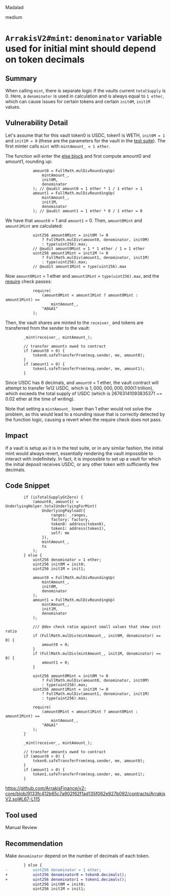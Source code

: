 Madalad

medium

# `ArrakisV2#mint`: `denominator` variable used for initial mint should depend on token decimals

## Summary

When calling `mint`, there is separate logic if the vaults current `totalSupply` is 0. Here, a `denominator` is used in calculation and is always equal to `1 ether`, which can cause issues for certain tokens and certain `init0M`, `init1M` values.

## Vulnerability Detail

Let's assume that for this vault token0 is USDC, token1 is WETH, `init0M = 1` and `init1M = 0` (these are the parameters for the vault in the [test suite](https://github.com/ArrakisFinance/v2-core/blob/9133fc412b65c7a902f62f1ad135f062e927b092/test/unit_tests/ArrakisV2.test.ts#L40-L49)). The first minter calls `mint` with `mintAmount_ = 1 ether`.

The function will enter the [else block](https://github.com/ArrakisFinance/v2-core/blob/9133fc412b65c7a902f62f1ad135f062e927b092/contracts/ArrakisV2.sol#L79-L115) and first compute amount0 and amount1, rounding up:
```solidity
            amount0 = FullMath.mulDivRoundingUp(
                mintAmount_,
                init0M,
                denominator
            ); // @audit amount0 = 1 ether * 1 / 1 ether = 1
            amount1 = FullMath.mulDivRoundingUp(
                mintAmount_,
                init1M,
                denominator
            ); // @audit amount1 = 1 ether * 0 / 1 ether = 0
```

We have that `amount0` = 1 and `amount1` = 0. Then, `amount0Mint` and `amount1Mint` are calculated:
```solidity
            uint256 amount0Mint = init0M != 0
                ? FullMath.mulDiv(amount0, denominator, init0M)
                : type(uint256).max;
            // @audit amount0Mint = 1 * 1 ether / 1 = 1 ether
            uint256 amount1Mint = init1M != 0
                ? FullMath.mulDiv(amount1, denominator, init1M)
                : type(uint256).max;
            // @audit amount1Mint = type(uint256).max
```

Now `amount0Mint` = 1 ether and `amount1Mint` = `type(uint256).max`, and the [require](https://github.com/ArrakisFinance/v2-core/blob/9133fc412b65c7a902f62f1ad135f062e927b092/contracts/ArrakisV2.sol#L110-L114) check passes:
```solidity
            require(
                (amount0Mint < amount1Mint ? amount0Mint : amount1Mint) ==
                    mintAmount_,
                "A0&A1"
            );
```

Then, the vault shares are minted to the `receiver_` and tokens are transferred from the sender to the vault:
```solidity
        _mint(receiver_, mintAmount_);

        // transfer amounts owed to contract
        if (amount0 > 0) {
            token0.safeTransferFrom(msg.sender, me, amount0);
        }
        if (amount1 > 0) {
            token1.safeTransferFrom(msg.sender, me, amount1);
        }
```

Since USDC has 6 decimals, and `amount0` = 1 ether, the vault contract will attempt to transfer 1e12 USDC, which is $1,000,000,000,000 ($1 trillion), which exceeds the total supply of USDC (which is 26763141093835371 ~= 0.02 ether at the time of writing).

Note that setting a `mintAmount_` lower than 1 ether would not solve the problem, as this would lead to a rounding issue that is correctly detected by the function logic, causing a revert when the require check does not pass.

## Impact

If a vault is setup as it is in the test suite, or in any similar fashion, the initial mint would always revert, essentially rendering the vault impossible to interact with indefinitely. In fact, it is impossible to set up a vault for which the initial deposit receives USDC, or any other token with sufficiently few decimals.

## Code Snippet

```solidity
        if (isTotalSupplyGtZero) {
            (amount0, amount1) = UnderlyingHelper.totalUnderlyingForMint(
                UnderlyingPayload({
                    ranges: _ranges,
                    factory: factory,
                    token0: address(token0),
                    token1: address(token1),
                    self: me
                }),
                mintAmount_,
                ts
            );
        } else {
            uint256 denominator = 1 ether;
            uint256 init0M = init0;
            uint256 init1M = init1;

            amount0 = FullMath.mulDivRoundingUp(
                mintAmount_,
                init0M,
                denominator
            );
            amount1 = FullMath.mulDivRoundingUp(
                mintAmount_,
                init1M,
                denominator
            );

            /// @dev check ratio against small values that skew init ratio
            if (FullMath.mulDiv(mintAmount_, init0M, denominator) == 0) {
                amount0 = 0;
            }
            if (FullMath.mulDiv(mintAmount_, init1M, denominator) == 0) {
                amount1 = 0;
            }

            uint256 amount0Mint = init0M != 0
                ? FullMath.mulDiv(amount0, denominator, init0M)
                : type(uint256).max;
            uint256 amount1Mint = init1M != 0
                ? FullMath.mulDiv(amount1, denominator, init1M)
                : type(uint256).max;
            
            require(
                (amount0Mint < amount1Mint ? amount0Mint : amount1Mint) ==
                    mintAmount_,
                "A0&A1"
            );
        }

        _mint(receiver_, mintAmount_);

        // transfer amounts owed to contract
        if (amount0 > 0) {
            token0.safeTransferFrom(msg.sender, me, amount0);
        }
        if (amount1 > 0) {
            token1.safeTransferFrom(msg.sender, me, amount1);
        }
```
https://github.com/ArrakisFinance/v2-core/blob/9133fc412b65c7a902f62f1ad135f062e927b092/contracts/ArrakisV2.sol#L67-L115

## Tool used

Manual Review

## Recommendation

Make `denominator` depend on the number of decimals of each token.

```diff
        } else {
-           uint256 denominator = 1 ether;
+           uint256 denominator0 = token0.decimals();
+           uint256 denominator1 = token1.decimals();
            uint256 init0M = init0;
            uint256 init1M = init1;
```